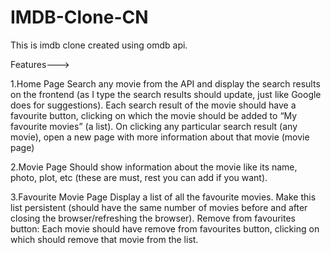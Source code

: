 # IMDB-Clone-CN
This is imdb clone created using omdb api.

Features--->

1.Home Page
Search any movie from the API and display the search results on the frontend (as I type the search results should update, just like Google does for suggestions).
Each search result of the movie should have a favourite button, clicking on which the movie should be added to “My favourite movies” (a list).
On clicking any particular search result (any movie), open a new page with more information about that movie (movie page)

2.Movie Page
Should show information about the movie like its name, photo, plot, etc (these are must, rest you can add if you want).

3.Favourite Movie Page
Display a list of all the favourite movies.
Make this list persistent (should have the same number of movies before and after closing the browser/refreshing the browser).
Remove from favourites button: Each movie should have remove from favourites button, clicking on which should remove that movie from the list.

